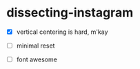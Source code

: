 # dissecting-instagram

- [X] vertical centering is hard, m'kay
- [ ] minimal reset
- [ ] font awesome


